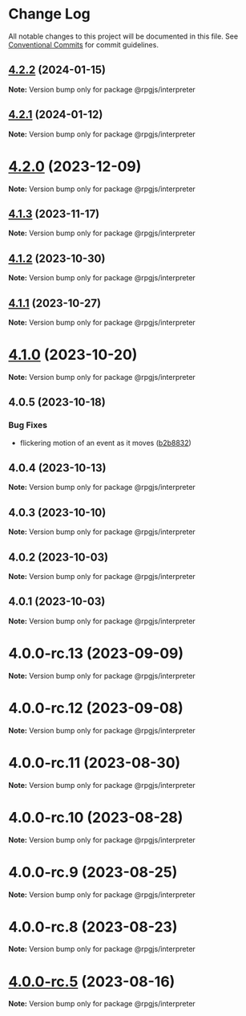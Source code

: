 # Change Log

All notable changes to this project will be documented in this file.
See [Conventional Commits](https://conventionalcommits.org) for commit guidelines.

## [4.2.2](https://github.com/RSamaium/RPG-JS/compare/v4.2.1...v4.2.2) (2024-01-15)

**Note:** Version bump only for package @rpgjs/interpreter





## [4.2.1](https://github.com/RSamaium/RPG-JS/compare/v4.2.0...v4.2.1) (2024-01-12)

**Note:** Version bump only for package @rpgjs/interpreter





# [4.2.0](https://github.com/RSamaium/RPG-JS/compare/v4.1.3...v4.2.0) (2023-12-09)

**Note:** Version bump only for package @rpgjs/interpreter





## [4.1.3](https://github.com/RSamaium/RPG-JS/compare/v4.1.2...v4.1.3) (2023-11-17)

**Note:** Version bump only for package @rpgjs/interpreter





## [4.1.2](https://github.com/RSamaium/RPG-JS/compare/v4.1.1...v4.1.2) (2023-10-30)

**Note:** Version bump only for package @rpgjs/interpreter





## [4.1.1](https://github.com/RSamaium/RPG-JS/compare/v4.1.0...v4.1.1) (2023-10-27)

**Note:** Version bump only for package @rpgjs/interpreter





# [4.1.0](https://github.com/RSamaium/RPG-JS/compare/v4.0.5...v4.1.0) (2023-10-20)

**Note:** Version bump only for package @rpgjs/interpreter





## 4.0.5 (2023-10-18)


### Bug Fixes

* flickering motion of an event as it moves ([b2b8832](https://github.com/RSamaium/RPG-JS/commit/b2b8832a1582933afb64c698f40d1b0e72021780))





## 4.0.4 (2023-10-13)

**Note:** Version bump only for package @rpgjs/interpreter





## 4.0.3 (2023-10-10)

**Note:** Version bump only for package @rpgjs/interpreter





## 4.0.2 (2023-10-03)

**Note:** Version bump only for package @rpgjs/interpreter





## 4.0.1 (2023-10-03)

**Note:** Version bump only for package @rpgjs/interpreter





# 4.0.0-rc.13 (2023-09-09)

**Note:** Version bump only for package @rpgjs/interpreter





# 4.0.0-rc.12 (2023-09-08)

**Note:** Version bump only for package @rpgjs/interpreter





# 4.0.0-rc.11 (2023-08-30)

**Note:** Version bump only for package @rpgjs/interpreter





# 4.0.0-rc.10 (2023-08-28)

**Note:** Version bump only for package @rpgjs/interpreter





# 4.0.0-rc.9 (2023-08-25)

**Note:** Version bump only for package @rpgjs/interpreter





# 4.0.0-rc.8 (2023-08-23)

**Note:** Version bump only for package @rpgjs/interpreter





# [4.0.0-rc.5](https://github.com/RSamaium/RPG-JS/compare/v4.0.0-rc.4...v4.0.0-rc.5) (2023-08-16)

**Note:** Version bump only for package @rpgjs/interpreter
